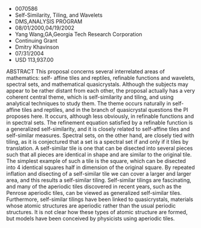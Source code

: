 
* 0070586
* Self-Similarity, Tiling, and Wavelets
* DMS,ANALYSIS PROGRAM
* 08/01/2000,04/19/2002
* Yang Wang,GA,Georgia Tech Research Corporation
* Continuing Grant
* Dmitry Khavinson
* 07/31/2004
* USD 113,937.00

ABSTRACT This proposal concerns several interrelated areas of mathematics: self-
affine tiles and reptiles, refinable functions and wavelets, spectral sets, and
mathematical quasicrystals. Although the subjects may appear to be rather
distant from each other, the proposal actually has a very coherent central
theme, which is self-similarity and tiling, and using analytical techniques to
study them. The theme occurs naturally in self-affine tiles and reptiles, and in
the branch of quasicrystal questions the PI proposes here. It occurs, although
less obviously, in refinable functions and in spectral sets. The refinement
equation satisfied by a refinable function is a generalized self-similarity, and
it is closely related to self-affine tiles and self-similar measures. Spectral
sets, on the other hand, are closely tied with tiling, as it is conjectured that
a set is a spectral set if and only if it tiles by translation. A self-similar
tile is one that can be disected into several pieces such that all pieces are
identical in shape and are similar to the original tile. The simplest example of
such a tile is the square, which can be disected into 4 identical squares half
in dimension of the original square. By repeated inflation and disecting of a
self-similar tile we can cover a larger and larger area, and this results a
self-similar tiling. Self-similar tilings are fascinating, and many of the
aperiodic tiles discovered in recent years, such as the Penrose aperiodic tiles,
can be viewed as generalized self-similar tiles. Furthermore, self-similar
tilings have been linked to quasicrystals, materials whose atomic structures are
aperiodic rather than the usual periodic structures. It is not clear how these
types of atomic structure are formed, but models have been conceived by
physicists using aperiodic tiles.



